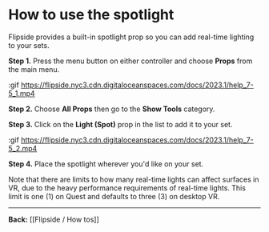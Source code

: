 # How to use the spotlight

Flipside provides a built-in spotlight prop so you can add real-time lighting to your sets.

**Step 1.** Press the menu button on either controller and choose **Props** from the main menu.

:gif https://flipside.nyc3.cdn.digitaloceanspaces.com/docs/2023.1/help_7-5_1.mp4

**Step 2.** Choose **All Props** then go to the **Show Tools** category.

**Step 3.** Click on the **Light (Spot)** prop in the list to add it to your set.

:gif https://flipside.nyc3.cdn.digitaloceanspaces.com/docs/2023.1/help_7-5_2.mp4

**Step 4.** Place the spotlight wherever you'd like on your set.

Note that there are limits to how many real-time lights can affect surfaces in VR, due to the heavy performance requirements of real-time lights. This limit is one (1) on Quest and defaults to three (3) on desktop VR.

---

**Back:** [[Flipside / How tos]]
